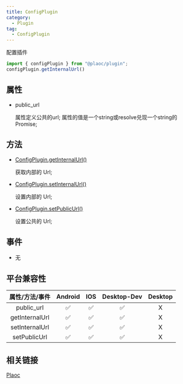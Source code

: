 ```yaml
---
title: ConfigPlugin
category:
  - Plugin
tag:
  - ConfigPlugin
---
```


配置插件

```js
import { configPlugin } from "@plaoc/plugin";
configPlugin.getInternalUrl()
```

## 属性

  - public_url

    属性定义公共的url;
    属性的值是一个string或resolve兑现一个string的Promise;

## 方法

  - [ConfigPlugin.getInternalUrl()]()

    获取内部的 Url;

  - [ConfigPlugin.setInternalUrl()]()

    设置内部的 Url;

  - [ConfigPlugin.setPublicUrl()]()

    设置公共的 Url;

## 事件

  - 无


## 平台兼容性

| 属性/方法/事件    | Android | IOS | Desktop-Dev | Desktop |
|:---------------:|:-------:|:---:|:-----------:|:-------:|
| public_url      | ✅      | ✅   | ✅          | X       |
| getInternalUrl  | ✅      | ✅   | ✅          | X       |
| setInternalUrl  | ✅      | ✅   | ✅          | X       |
| setPublicUrl    | ✅      | ✅   | ✅          | X       |

## 相关链接
[Plaoc](../index.md)


